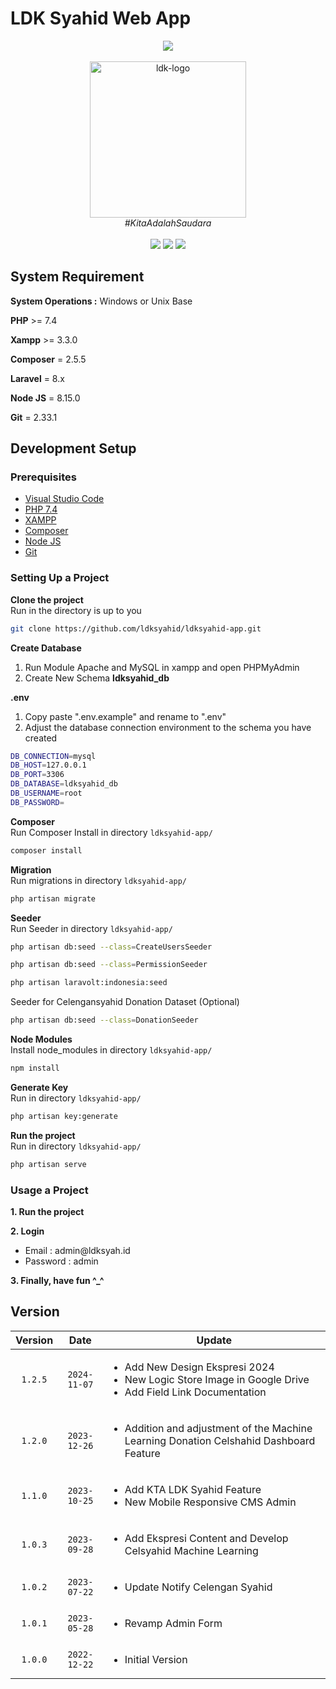 # LDK Syahid Web App
<div align="center" style='text-align : center;'>
  <div class="row">
  <img src="https://laravel.com/img/logomark.min.svg" width="100px">
  </div>
  <br>
  <img src="https://lh3.googleusercontent.com/d/1a0T3LKmzN9mow39mWYwFPGqTpmSXjNk1" alt="ldk-logo" width="250px"/>
  <br>
  <i>#KitaAdalahSaudara</i>
  <br>
</div>

<br>
<div align="center">
<img src="https://img.shields.io/badge/version-v1.2.0-blue" />
<img src="https://img.shields.io/badge/license-LDK Syahid-green" />
<img src="https://img.shields.io/badge/contributors-11-brightgreen" />
</div>

## System Requirement
**System Operations :** Windows or Unix Base

**PHP** >= 7.4

**Xampp** >= 3.3.0

**Composer** = 2.5.5

**Laravel** = 8.x

**Node JS** = 8.15.0

**Git** = 2.33.1

## Development Setup

### Prerequisites
<ul>
    <li><a href="https://code.visualstudio.com/download" target="_blank" rel="noopener noreferrer">Visual Studio Code</a></li>
    <li><a href="https://windows.php.net/download#php-7.4" target="_blank" rel="noopener noreferrer">PHP 7.4</a></li>
    <li><a href="https://www.apachefriends.org/download.html" target="_blank" rel="noopener noreferrer">XAMPP</a></li>
    <li><a href="https://getcomposer.org/download/" target="_blank" rel="noopener noreferrer">Composer</a></li>
    <li><a href="https://nodejs.org/en/download" target="_blank" rel="noopener noreferrer">Node JS</a></li>
    <li><a href="https://git-scm.com/downloads" target="_blank" rel="noopener noreferrer">Git</a></li>
</ul>

### Setting Up a Project
<b>Clone the project</b>
<br>
Run in the directory is up to you
<br>
```bash
git clone https://github.com/ldksyahid/ldksyahid-app.git
```

<b>Create Database</b> 
<br>
<ol>
    <li>Run Module Apache and MySQL in xampp and open PHPMyAdmin</li>
    <li>Create New Schema <b>ldksyahid_db</b></li>
</ol>

<b>.env</b> 
<br>
<ol>
    <li>Copy paste ".env.example" and rename to ".env"</li>
    <li>Adjust the database connection environment to the schema you have created</li>
</ol>

```bash
DB_CONNECTION=mysql
DB_HOST=127.0.0.1
DB_PORT=3306
DB_DATABASE=ldksyahid_db
DB_USERNAME=root
DB_PASSWORD=
```

<b>Composer</b>
<br>
Run Composer Install in directory `ldksyahid-app/`
```bash
composer install
```

<b>Migration</b>
<br>
Run migrations in directory `ldksyahid-app/`
```bash
php artisan migrate
```

<b>Seeder</b>
<br>
Run Seeder in directory `ldksyahid-app/`
```bash
php artisan db:seed --class=CreateUsersSeeder
```
```bash
php artisan db:seed --class=PermissionSeeder
```
```bash
php artisan laravolt:indonesia:seed
```
Seeder for Celengansyahid Donation Dataset (Optional)
```bash
php artisan db:seed --class=DonationSeeder
```

<b>Node Modules</b>
<br>
Install node_modules in directory `ldksyahid-app/`
```bash
npm install
```

<b>Generate Key</b> 
<br>
Run in directory `ldksyahid-app/`
<br>
```bash
php artisan key:generate
```

<b>Run the project</b>
<br>
Run in directory `ldksyahid-app/`
```bash
php artisan serve
```

### Usage a Project
<b>1. Run the project</b> 
<br>

<b>2. Login</b> 
<br>
<ul>
    <li>Email : admin@ldksyah.id</li>
    <li>Password : admin</li>
</ul>

<b>3. Finally, have fun ^_^</b> 
<br>

## Version
| Version | Date         | Update |
| :---:   |     :---:    |  ---   |
| `1.2.5`| `2024-11-07` | <ul><li>Add New Design Ekspresi 2024</li><li>New Logic Store Image in Google Drive</li><li>Add Field Link Documentation</li></ul> |
| `1.2.0`| `2023-12-26` | <ul><li>Addition and adjustment of the Machine Learning Donation Celshahid Dashboard Feature</li></ul> |
| `1.1.0`| `2023-10-25` | <ul><li>Add KTA LDK Syahid Feature</li><li>New Mobile Responsive CMS Admin</li></ul> |
| `1.0.3`| `2023-09-28` | <ul><li>Add Ekspresi Content and Develop Celsyahid Machine Learning</li></ul> |
| `1.0.2`| `2023-07-22` | <ul><li>Update Notify Celengan Syahid</li></ul> |
| `1.0.1`| `2023-05-28` | <ul><li>Revamp Admin Form</li></ul> |
| `1.0.0`| `2022-12-22` | <ul><li>Initial Version</li></ul> |
